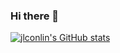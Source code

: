 ### Hi there 👋

[![jlconlin's GitHub stats](https://github-readme-stats.vercel.app/api?username=jlconlin)](https://github.com/anuraghazra/github-readme-stats)

<!--
**jlconlin/jlconlin** is a ✨ _special_ ✨ repository because its `README.md` (this file) appears on your GitHub profile.

Here are some ideas to get you started:

- 🔭 I’m currently working on ...
- 🌱 I’m currently learning ...
- 👯 I’m looking to collaborate on ...
- 🤔 I’m looking for help with ...
- 💬 Ask me about ...
- 📫 How to reach me: ...
- 😄 Pronouns: ...
- ⚡ Fun fact: ...
-->
